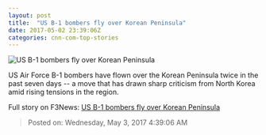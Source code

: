 ```yaml
---
layout: post
title:  "US B-1 bombers fly over Korean Peninsula"
date: 2017-05-02 23:39:06Z
categories: cnn-com-top-stories
---
```


![US B-1 bombers fly over Korean Peninsula](http://i2.cdn.cnn.com/cnnnext/dam/assets/160923132744-b-1-dmz-super-tease.jpg)

US Air Force B-1 bombers have flown over the Korean Peninsula twice in the past seven days -- a move that has drawn sharp criticism from North Korea amid rising tensions in the region.


Full story on F3News: [US B-1 bombers fly over Korean Peninsula](http://www.f3nws.com/n/dBAuFB)

> Posted on: Wednesday, May 3, 2017 4:39:06 AM

